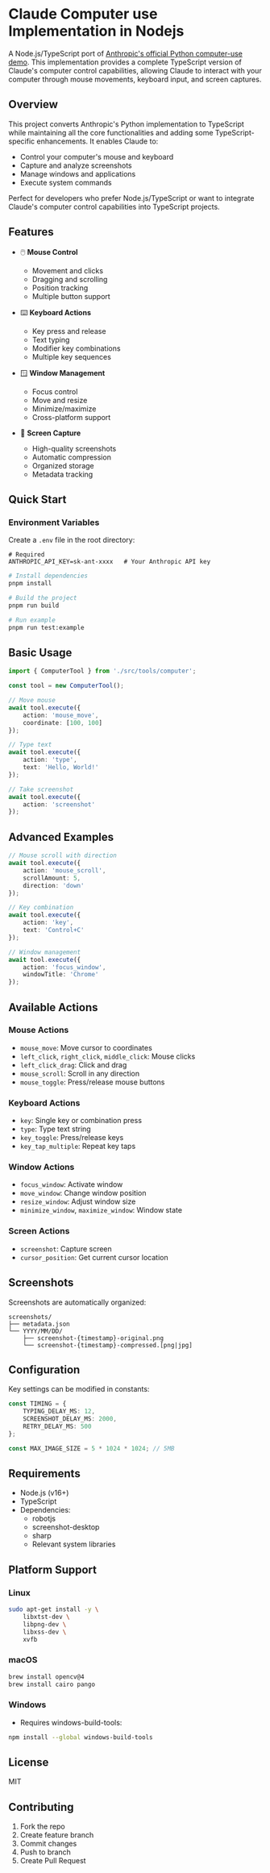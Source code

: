 # Claude Computer use Implementation in Nodejs

A Node.js/TypeScript port of [Anthropic's official Python computer-use demo](https://github.com/anthropics/anthropic-quickstarts/tree/main/computer-use-demo). This implementation provides a complete TypeScript version of Claude's computer control capabilities, allowing Claude to interact with your computer through mouse movements, keyboard input, and screen captures.

## Overview

This project converts Anthropic's Python implementation to TypeScript while maintaining all the core functionalities and adding some TypeScript-specific enhancements. It enables Claude to:
- Control your computer's mouse and keyboard
- Capture and analyze screenshots
- Manage windows and applications
- Execute system commands

Perfect for developers who prefer Node.js/TypeScript or want to integrate Claude's computer control capabilities into TypeScript projects.

## Features

- 🖱️ **Mouse Control**
    - Movement and clicks
    - Dragging and scrolling
    - Position tracking
    - Multiple button support

- ⌨️ **Keyboard Actions**
    - Key press and release
    - Text typing
    - Modifier key combinations
    - Multiple key sequences

- 🪟 **Window Management**
    - Focus control
    - Move and resize
    - Minimize/maximize
    - Cross-platform support

- 📸 **Screen Capture**
    - High-quality screenshots
    - Automatic compression
    - Organized storage
    - Metadata tracking

## Quick Start

### Environment Variables
Create a `.env` file in the root directory:

```env
# Required
ANTHROPIC_API_KEY=sk-ant-xxxx   # Your Anthropic API key
```

```bash
# Install dependencies
pnpm install

# Build the project
pnpm run build

# Run example
pnpm run test:example
```

## Basic Usage

```typescript
import { ComputerTool } from './src/tools/computer';

const tool = new ComputerTool();

// Move mouse
await tool.execute({
    action: 'mouse_move',
    coordinate: [100, 100]
});

// Type text
await tool.execute({
    action: 'type',
    text: 'Hello, World!'
});

// Take screenshot
await tool.execute({
    action: 'screenshot'
});
```

## Advanced Examples

```typescript
// Mouse scroll with direction
await tool.execute({
    action: 'mouse_scroll',
    scrollAmount: 5,
    direction: 'down'
});

// Key combination
await tool.execute({
    action: 'key',
    text: 'Control+C'
});

// Window management
await tool.execute({
    action: 'focus_window',
    windowTitle: 'Chrome'
});
```

## Available Actions

### Mouse Actions
- `mouse_move`: Move cursor to coordinates
- `left_click`, `right_click`, `middle_click`: Mouse clicks
- `left_click_drag`: Click and drag
- `mouse_scroll`: Scroll in any direction
- `mouse_toggle`: Press/release mouse buttons

### Keyboard Actions
- `key`: Single key or combination press
- `type`: Type text string
- `key_toggle`: Press/release keys
- `key_tap_multiple`: Repeat key taps

### Window Actions
- `focus_window`: Activate window
- `move_window`: Change window position
- `resize_window`: Adjust window size
- `minimize_window`, `maximize_window`: Window state

### Screen Actions
- `screenshot`: Capture screen
- `cursor_position`: Get current cursor location

## Screenshots

Screenshots are automatically organized:
```
screenshots/
├── metadata.json
└── YYYY/MM/DD/
    ├── screenshot-{timestamp}-original.png
    └── screenshot-{timestamp}-compressed.[png|jpg]
```

## Configuration

Key settings can be modified in constants:

```typescript
const TIMING = {
    TYPING_DELAY_MS: 12,
    SCREENSHOT_DELAY_MS: 2000,
    RETRY_DELAY_MS: 500
};

const MAX_IMAGE_SIZE = 5 * 1024 * 1024; // 5MB
```

## Requirements

- Node.js (v16+)
- TypeScript
- Dependencies:
    - robotjs
    - screenshot-desktop
    - sharp
    - Relevant system libraries

## Platform Support

### Linux
```bash
sudo apt-get install -y \
    libxtst-dev \
    libpng-dev \
    libxss-dev \
    xvfb
```

### macOS
```bash
brew install opencv@4
brew install cairo pango
```

### Windows
- Requires windows-build-tools:
```bash
npm install --global windows-build-tools
```

## License

MIT

## Contributing

1. Fork the repo
2. Create feature branch
3. Commit changes
4. Push to branch
5. Create Pull Request
